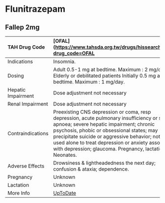 # Flunitrazepam

## Fallep 2mg

| TAH Drug Code      | [OFAL](https://www.tahsda.org.tw/drugs/hissearch.php?drug_code=OFAL                                                                                                                                                                                                                                                                                       |
|:-------------------|:----------------------------------------------------------------------------------------------------------------------------------------------------------------------------------------------------------------------------------------------------------------------------------------------------------------------------------------------------------|
| Indications        | Insomnia.                                                                                                                                                                                                                                                                                                                                                 |
| Dosing             | Adult 0.5-1 mg at bedtime. Maximum : 2 mg/day. Elderly or debilitated patients Initially 0.5 mg at bedtime. Maximum : 1 mg/day.                                                                                                                                                                                                                           |
| Hepatic Impairment | Dose adjustment not necessary                                                                                                                                                                                                                                                                                                                             |
| Renal Impairment   | Dose adjustment not necessary                                                                                                                                                                                                                                                                                                                             |
| Contraindications  | Preexisting CNS depression or coma, resp depression, acute pulmonary insufficiency or sleep apnoea; severe hepatic impairment; chronic psychosis, phobic or obsessional states; may precipitate suicide or aggressive behavior; not to be used alone to treat depression or anxiety associated with depression; glaucoma. Pregnancy, lactation. Neonates. |
| Adverse Effects    | Drowsiness & lightheadedness the next day; confusion & ataxia; dependence.                                                                                                                                                                                                                                                                                |
| Pregnancy          | Unknown                                                                                                                                                                                                                                                                                                                                                   |
| Lactation          | Unknown                                                                                                                                                                                                                                                                                                                                                   |
| More Info          | [UpToDate](https://www.uptodate.com/contents/flunitrazepam-drug-information)                                                                                                                                                                                                                                                                              |

